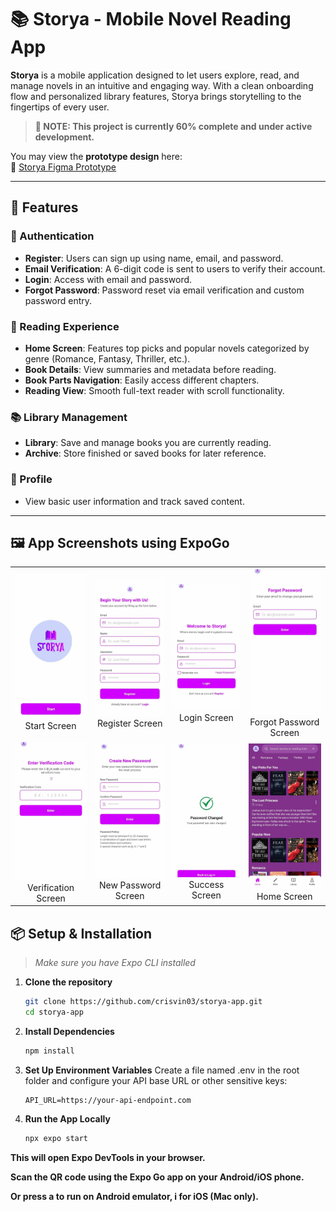 # 📚 Storya - Mobile Novel Reading App

**Storya** is a mobile application designed to let users explore, read, and manage novels in an intuitive and engaging way. With a clean onboarding flow and personalized library features, Storya brings storytelling to the fingertips of every user.

> **🚧 NOTE: This project is currently 60% complete and under active development.**

You may view the **prototype design** here:  
🔗 [Storya Figma Prototype](https://www.figma.com/design/Fqb4S8PGmcxPx1CvbdIJlD/Storya-Prototype?m=dev&t=o6T3wc8pw79iV7Zj-1)

---

## 📲 Features

### 🔐 Authentication
- **Register**: Users can sign up using name, email, and password.
- **Email Verification**: A 6-digit code is sent to users to verify their account.
- **Login**: Access with email and password.
- **Forgot Password**: Password reset via email verification and custom password entry.

### 📖 Reading Experience
- **Home Screen**: Features top picks and popular novels categorized by genre (Romance, Fantasy, Thriller, etc.).
- **Book Details**: View summaries and metadata before reading.
- **Book Parts Navigation**: Easily access different chapters.
- **Reading View**: Smooth full-text reader with scroll functionality.

### 📚 Library Management
- **Library**: Save and manage books you are currently reading.
- **Archive**: Store finished or saved books for later reference.

### 👤 Profile
- View basic user information and track saved content.

---
## 🖼️ App Screenshots using ExpoGo

<table>
  <tr>
    <td align="center"><img src="./assets/Storya1.jpg" width="150"/><br/>Start Screen</td>
    <td align="center"><img src="./assets/Storya2.jpg" width="150"/><br/>Register Screen</td>
    <td align="center"><img src="./assets/Storya3.jpg" width="150"/><br/>Login Screen</td>
    <td align="center"><img src="./assets/Storya4.jpg" width="150"/><br/>Forgot Password Screen</td>
  </tr>
  <tr>
    <td align="center"><img src="./assets/Storya5.jpg" width="150"/><br/>Verification Screen</td>
    <td align="center"><img src="./assets/Storya6.jpg" width="150"/><br/>New Password Screen</td>
    <td align="center"><img src="./assets/Storya7.jpg" width="150"/><br/>Success Screen</td>
    <td align="center"><img src="./assets/Storya8.jpg" width="150"/><br/>Home Screen</td>
  </tr>
</table>

## 📦 Setup & Installation

> _Make sure you have Expo CLI installed_

1. **Clone the repository**
   ```bash
   git clone https://github.com/crisvin03/storya-app.git
   cd storya-app

2. **Install Dependencies**
   ```bash
   npm install

 3. **Set Up Environment Variables**
     Create a file named .env in the root folder and configure your API base URL or other sensitive keys:
    ```env
    API_URL=https://your-api-endpoint.com
    
 4. **Run the App Locally**
    ```bash
    npx expo start

**This will open Expo DevTools in your browser.**

**Scan the QR code using the Expo Go app on your Android/iOS phone.**

**Or press a to run on Android emulator, i for iOS (Mac only).**
